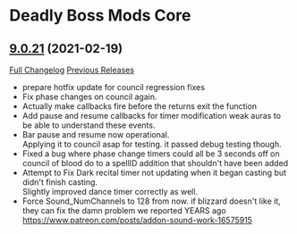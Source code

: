 # Deadly Boss Mods Core

## [9.0.21](https://github.com/DeadlyBossMods/DeadlyBossMods/tree/9.0.21) (2021-02-19)
[Full Changelog](https://github.com/DeadlyBossMods/DeadlyBossMods/compare/9.0.20...9.0.21) [Previous Releases](https://github.com/DeadlyBossMods/DeadlyBossMods/releases)

- prepare hotfix update for council regression fixes  
- Fix phase changes on council again.  
- Actually make callbacks fire before the returns exit the function  
- Add pause and resume callbacks for timer modification weak auras to be able to understand these events.  
- Bar pause and resume now operational.  
    Applying it to council asap for testing. it passed debug testing though.  
- Fixed a bug where phase change timers could all be 3 seconds off on council of blood do to a spellID addition that shouldn't have been added  
- Attempt to Fix Dark recital timer not updating when it began casting but didn't finish casting.  
    Slightly improved dance timer correctly as well.  
- Force Sound\_NumChannels to 128 from now. if blizzard doesn't like it,  they can fix the damn problem we reported YEARS ago https://www.patreon.com/posts/addon-sound-work-16575915  
